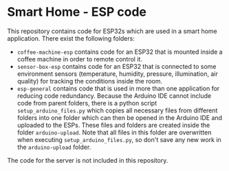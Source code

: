 # Smart Home - ESP code
This repository contains code for ESP32s which are used in a smart home application. There exist the following folders:
* `coffee-machine-esp` contains code for an ESP32 that is mounted inside a coffee machine in order to remote control it.
* `sensor-box-esp` contains code for an ESP32 that is connected to some environment sensors (temperature, humidity, pressure, illumination, air quality) for tracking the conditions inside the room.
* `esp-general` contains code that is used in more than one application for reducing code redundancy. Because the Arduino IDE cannot include code from parent folders, there is a python script `setup_arduino_files.py` which copies all necessary files from different folders into one folder which can then be opened in the Arduino IDE and uploaded to the ESPs. These files and folders are created inside the folder `arduino-upload`. Note that all files in this folder are overwritten when executing `setup_arduino_files.py`, so don't save any new work in the `arduino-upload` folder. 

The code for the server is not included in this repository.